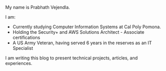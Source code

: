 My name is Prabhath Vejendla.

I am: 
-   Currently studying Computer Information Systems at Cal Poly Pomona.
-   Holding the Security+ and AWS Solutions Architect - Associate certifications
-   A US Army Veteran, having served 6 years in the reserves as an IT Specialist

I am writing this blog to present technical projects, articles, and experiences.
